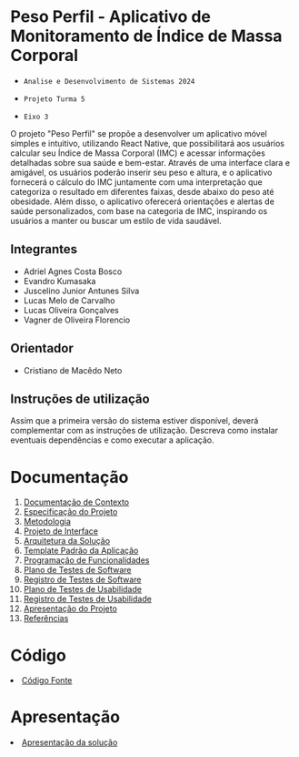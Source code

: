 # Peso Perfil - Aplicativo de Monitoramento de Índice de Massa Corporal

- `Analise e Desenvolvimento de Sistemas 2024`

- `Projeto Turma 5`

- `Eixo 3`

O projeto "Peso Perfil" se propõe a desenvolver um aplicativo móvel simples e intuitivo, utilizando React Native, que possibilitará aos usuários calcular seu Índice de Massa Corporal (IMC) e acessar informações detalhadas sobre sua saúde e bem-estar. Através de uma interface clara e amigável, os usuários poderão inserir seu peso e altura, e o aplicativo fornecerá o cálculo do IMC juntamente com uma interpretação que categoriza o resultado em diferentes faixas, desde abaixo do peso até obesidade. Além disso, o aplicativo oferecerá orientações e alertas de saúde personalizados, com base na categoria de IMC, inspirando os usuários a manter ou buscar um estilo de vida saudável.

## Integrantes

* Adriel Agnes Costa Bosco
* Evandro Kumasaka
* Juscelino Junior Antunes Silva
* Lucas Melo de Carvalho
* Lucas Oliveira Gonçalves
* Vagner de Oliveira Florencio

## Orientador

* Cristiano de Macêdo Neto

## Instruções de utilização

Assim que a primeira versão do sistema estiver disponível, deverá complementar com as instruções de utilização. Descreva como instalar eventuais dependências e como executar a aplicação.

# Documentação

<ol>
<li><a href="docs/01-Documentação de Contexto.md"> Documentação de Contexto</a></li>
<li><a href="docs/02-Especificação do Projeto.md"> Especificação do Projeto</a></li>
<li><a href="docs/03-Metodologia.md"> Metodologia</a></li>
<li><a href="docs/04-Projeto de Interface.md"> Projeto de Interface</a></li>
<li><a href="docs/05-Arquitetura da Solução.md"> Arquitetura da Solução</a></li>
<li><a href="docs/06-Template Padrão da Aplicação.md"> Template Padrão da Aplicação</a></li>
<li><a href="docs/07-Programação de Funcionalidades.md"> Programação de Funcionalidades</a></li>
<li><a href="docs/08-Plano de Testes de Software.md"> Plano de Testes de Software</a></li>
<li><a href="docs/09-Registro de Testes de Software.md"> Registro de Testes de Software</a></li>
<li><a href="docs/10-Plano de Testes de Usabilidade.md"> Plano de Testes de Usabilidade</a></li>
<li><a href="docs/11-Registro de Testes de Usabilidade.md"> Registro de Testes de Usabilidade</a></li>
<li><a href="docs/12-Apresentação do Projeto.md"> Apresentação do Projeto</a></li>
<li><a href="docs/13-Referências.md"> Referências</a></li>
</ol>

# Código

<li><a href="src/README.md"> Código Fonte</a></li>

# Apresentação

<li><a href="presentation/README.md"> Apresentação da solução</a></li>
